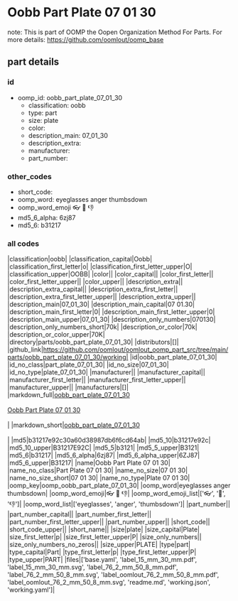 # Oobb Part Plate 07 01 30  

note: This is part of OOMP the Oopen Organization Method For Parts. For more details: https://github.com/oomlout/oomp_base

##  part details





### id
* oomp_id: oobb_part_plate_07_01_30
  * classification: oobb
  * type: part
  * size: plate
  * color: 
  * description_main: 07_01_30
  * description_extra: 
  * manufacturer: 
  * part_number: 

### other_codes
* short_code: 
* oomp_word: eyeglasses anger thumbsdown
* oomp_word_emoji :eyeglasses: :anger: :thumbsdown:
* md5_6_alpha: 6zj87
* md5_6: b31217

### all codes 
|classification|oobb|
|classification_capital|Oobb|
|classification_first_letter|o|
|classification_first_letter_upper|O|
|classification_upper|OOBB|
|color||
|color_capital||
|color_first_letter||
|color_first_letter_upper||
|color_upper||
|description_extra||
|description_extra_capital||
|description_extra_first_letter||
|description_extra_first_letter_upper||
|description_extra_upper||
|description_main|07_01_30|
|description_main_capital|07 01.30|
|description_main_first_letter|0|
|description_main_first_letter_upper|0|
|description_main_upper|07_01_30|
|description_only_numbers|070130|
|description_only_numbers_short|70k|
|description_or_color|70k|
|description_or_color_upper|70K|
|directory|parts/oobb_part_plate_07_01_30|
|distributors|[]|
|github_link|https://github.com/oomlout/oomlout_oomp_part_src/tree/main/parts/oobb_part_plate_07_01_30/working|
|id|oobb_part_plate_07_01_30|
|id_no_class|part_plate_07_01_30|
|id_no_size|07_01_30|
|id_no_type|plate_07_01_30|
|manufacturer||
|manufacturer_capital||
|manufacturer_first_letter||
|manufacturer_first_letter_upper||
|manufacturer_upper||
|manufacturers|[]|
|markdown_full|[oobb_part_plate_07_01_30](https://github.com/oomlout/oomlout_oomp_part_src/tree/main/parts/oobb_part_plate_07_01_30/working)<br>[](https://github.com/oomlout/oomlout_oomp_part_src/tree/main/parts/oobb_part_plate_07_01_30/working)<br>[Oobb Part Plate 07 01 30](https://github.com/oomlout/oomlout_oomp_part_src/tree/main/parts/oobb_part_plate_07_01_30/working)<br><br>|
|markdown_short|[oobb_part_plate_07_01_30](https://github.com/oomlout/oomlout_oomp_part_src/tree/main/parts/oobb_part_plate_07_01_30/working)<br><br>|
|md5|b31217e92c30a60d38987db6f6cd64ab|
|md5_10|b31217e92c|
|md5_10_upper|B31217E92C|
|md5_5|b3121|
|md5_5_upper|B3121|
|md5_6|b31217|
|md5_6_alpha|6zj87|
|md5_6_alpha_upper|6ZJ87|
|md5_6_upper|B31217|
|name|Oobb Part Plate 07 01 30|
|name_no_class|Part Plate 07 01 30|
|name_no_size|07 01 30|
|name_no_size_short|07 01 30|
|name_no_type|Plate 07 01 30|
|oomp_key|oomp_oobb_part_plate_07_01_30|
|oomp_word|eyeglasses anger thumbsdown|
|oomp_word_emoji|:eyeglasses: :anger: :thumbsdown:|
|oomp_word_emoji_list|[':eyeglasses:', ':anger:', ':thumbsdown:']|
|oomp_word_list|['eyeglasses', 'anger', 'thumbsdown']|
|part_number||
|part_number_capital||
|part_number_first_letter||
|part_number_first_letter_upper||
|part_number_upper||
|short_code||
|short_code_upper||
|short_name||
|size|plate|
|size_capital|Plate|
|size_first_letter|p|
|size_first_letter_upper|P|
|size_only_numbers||
|size_only_numbers_no_zeros||
|size_upper|PLATE|
|type|part|
|type_capital|Part|
|type_first_letter|p|
|type_first_letter_upper|P|
|type_upper|PART|
|files|['base.yaml', 'label_15_mm_30_mm.pdf', 'label_15_mm_30_mm.svg', 'label_76_2_mm_50_8_mm.pdf', 'label_76_2_mm_50_8_mm.svg', 'label_oomlout_76_2_mm_50_8_mm.pdf', 'label_oomlout_76_2_mm_50_8_mm.svg', 'readme.md', 'working.json', 'working.yaml']|
